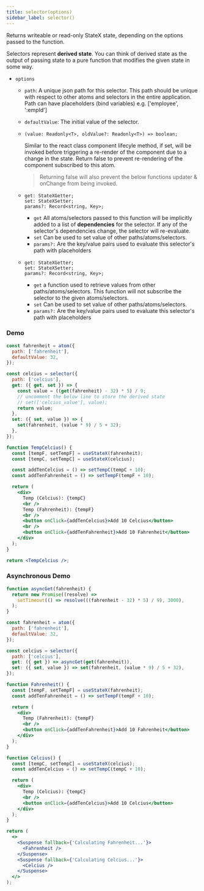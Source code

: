 ```yaml
---
title: selector(options)
sidebar_label: selector()
---
```


Returns writeable or read-only StateX state, depending on the options passed to the function.

Selectors represent **derived state**. You can think of derived state as the output of passing state to a pure function that modifies the given state in some way.

- `options`

  - `path`: A unique json path for this selector. This path should be unique with respect to other atoms and selectors in the entire application. Path can have placeholders (bind variables) e.g. ['employee', ':empId']
  - `defaultValue`: The initial value of the selector.
  - ```tsx title="shouldComponentUpdate?:"
    (value: Readonly<T>, oldValue?: Readonly<T>) => boolean;
    ```

    Similar to the react class component lifecyle method, if set, will be invoked before triggering a re-render of the component due to a change in the state. Return false to prevent re-rendering of the component subscribed to this atom.

    > Returning false will also prevent the below functions updater & onChange from being invoked.

  - ```tsx title="get: A function that is passed an object as the first parameter containing the following properties:"
    get: StateXGetter;
    set: StateXSetter;
    params?: Record<string, Key>;
    ```

    - `get` All atoms/selectors passed to this function will be implicitly added to a list of **dependencies** for the selector. If any of the selector's dependencies change, the selector will re-evaluate.
    - `set` Can be used to set value of other paths/atoms/selectors.
    - `params?:` Are the key/value pairs used to evaluate this selector's path with placeholders

  - ```tsx title="set?: If this property is set, the selector will return **writeable** state. A function that is passed an object as the first parameter containing the following properties:"
    get: StateXGetter;
    set: StateXSetter;
    params?: Record<string, Key>;
    ```

    - `get` a function used to retrieve values from other paths/atoms/selectors. This function will not subscribe the selector to the given atoms/selectors.
    - `set` Can be used to set value of other paths/atoms/selectors.
    - `params?:` Are the key/value pairs used to evaluate this selector's path with placeholders

### Demo

```jsx live
const fahrenheit = atom({
  path: ['fahrenheit'],
  defaultValue: 32,
});

const celcius = selector({
  path: ['celcius'],
  get: ({ get, set }) => {
    const value = ((get(fahrenheit) - 32) * 5) / 9;
    // uncomment the below line to store the derived state
    // set(['celcius_value'], value);
    return value;
  },
  set: ({ set, value }) => {
    set(fahrenheit, (value * 9) / 5 + 32);
  },
});

function TempCelcius() {
  const [tempF, setTempF] = useStateX(fahrenheit);
  const [tempC, setTempC] = useStateX(celcius);

  const addTenCelcius = () => setTempC(tempC + 10);
  const addTenFahrenheit = () => setTempF(tempF + 10);

  return (
    <div>
      Temp (Celcius): {tempC}
      <br />
      Temp (Fahrenheit): {tempF}
      <br />
      <button onClick={addTenCelcius}>Add 10 Celcius</button>
      <br />
      <button onClick={addTenFahrenheit}>Add 10 Fahrenheit</button>
    </div>
  );
}

return <TempCelcius />;
```

### Asynchronous Demo

```jsx live
function asyncGet(fahrenheit) {
  return new Promise((resolve) =>
    setTimeout(() => resolve(((fahrenheit - 32) * 5) / 9), 3000),
  );
}

const fahrenheit = atom({
  path: ['fahrenheit'],
  defaultValue: 32,
});

const celcius = selector({
  path: ['celcius'],
  get: ({ get }) => asyncGet(get(fahrenheit)),
  set: ({ set, value }) => set(fahrenheit, (value * 9) / 5 + 32),
});

function Fahrenheit() {
  const [tempF, setTempF] = useStateX(fahrenheit);
  const addTenFahrenheit = () => setTempF(tempF + 10);

  return (
    <div>
      Temp (Fahrenheit): {tempF}
      <br />
      <button onClick={addTenFahrenheit}>Add 10 Fahrenheit</button>
    </div>
  );
}

function Celcius() {
  const [tempC, setTempC] = useStateX(celcius);
  const addTenCelcius = () => setTempC(tempC + 10);

  return (
    <div>
      Temp (Celcius): {tempC}
      <br />
      <button onClick={addTenCelcius}>Add 10 Celcius</button>
    </div>
  );
}

return (
  <>
    <Suspense fallback={'Calculating Fahrenheit...'}>
      <Fahrenheit />
    </Suspense>
    <Suspense fallback={'Calculating Celcius...'}>
      <Celcius />
    </Suspense>
  </>
);
```
